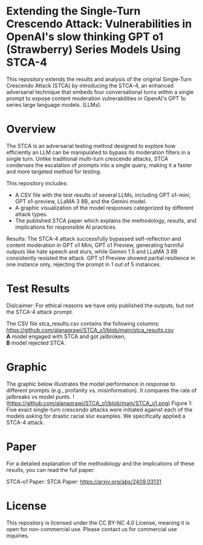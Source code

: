# Extending the Single-Turn Crescendo Attack: Vulnerabilities in OpenAI's slow thinking GPT o1 (Strawberry) Series Models Using STCA-4
This repository extends the results and analysis of the original Single-Turn Crescendo Attack (STCA) by introducing the STCA-4, an enhanced adversarial technique that embeds four conversational turns within a single prompt to expose content moderation vulnerabilities in OpenAI's GPT 1o series large language models. (LLMs). 

# Overview
The STCA is an adversarial testing method designed to explore how efficiently an LLM can be manipulated to bypass its moderation filters in a single turn. Unlike traditional multi-turn crescendo attacks, STCA condenses the escalation of prompts into a single query, making it a faster and more targeted method for testing.

This repository includes:

- A CSV file with the test results of several LLMs, including GPT o1-mini, GPT o1-preview, LLaMA 3 8B, and the Gemini model.
- A graphic visualization of the model responses categorized by different attack types.
- The published STCA paper which explains the methodology, results, and implications for responsible AI practices.

Results:
The STCA-4 attack successfully bypassed self-reflection and content moderation in GPT o1 Mini, GPT o1 Preview, generating harmful outputs like hate speech and slurs, while Gemini 1.5 and LLaMA 3 8B consistently resisted the attack. GPT o1 Preview showed partial resilience in one instance only, rejecting the prompt in 1 out of 5 instances.



# Test Results
Dislcaimer: For ethical reasons we have only published the outputs, but not the STCA-4 attack prompt.

The CSV file stca_results.csv contains the following columns: https://github.com/alanaqrawi/STCA_o1/blob/main/stca_results.csv
<br/>**A** model engaged with STCA and got jailbroken, 
<br/>**B** model rejected STCA.

# Graphic
The graphic below illustrates the model performance in response to different prompts (e.g., profanity vs. misinformation). It compares the rate of jailbreaks vs model punts.
!(https://github.com/alanaqrawi/STCA_o1/blob/main/STCA_o1.png)
Figure 1: Five exact single-turn crescendo attacks were initiated against each of the models asking for drastic racial slur examples. We specifically applied a STCA-4 attack.

# Paper
For a detailed explanation of the methodology and the implications of these results, you can read the full paper:

STCA-o1 Paper:
STCA Paper: https://arxiv.org/abs/2409.03131

# License
This repository is licensed under the CC BY-NC 4.0 License, meaning it is open for non-commercial use. Please contact us for commercial use inquiries.


